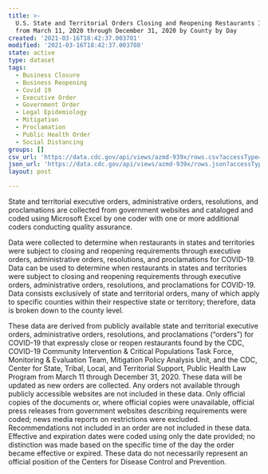 ```yaml
---
title: >-
  U.S. State and Territorial Orders Closing and Reopening Restaurants Issued
  from March 11, 2020 through December 31, 2020 by County by Day
created: '2021-03-16T18:42:37.003701'
modified: '2021-03-16T18:42:37.003708'
state: active
type: dataset
tags:
  - Business Closure
  - Business Reopening
  - Covid 19
  - Executive Order
  - Government Order
  - Legal Epidemiology
  - Mitigation
  - Proclamation
  - Public Health Order
  - Social Distancing
groups: []
csv_url: 'https://data.cdc.gov/api/views/azmd-939x/rows.csv?accessType=DOWNLOAD'
json_url: 'https://data.cdc.gov/api/views/azmd-939x/rows.json?accessType=DOWNLOAD'
layout: post

---
```

State and territorial executive orders, administrative orders, resolutions, and proclamations are collected from government websites and cataloged and coded using Microsoft Excel by one coder with one or more additional coders conducting quality assurance.

Data were collected to determine when restaurants in states and territories were subject to closing and reopening requirements through executive orders, administrative orders, resolutions, and proclamations for COVID-19. Data can be used to determine when restaurants in states and territories were subject to closing and reopening requirements through executive orders, administrative orders, resolutions, and proclamations for COVID-19. Data consists exclusively of state and territorial orders, many of which apply to specific counties within their respective state or territory; therefore, data is broken down to the county level.

These data are derived from publicly available state and territorial executive orders, administrative orders, resolutions, and proclamations (“orders”) for COVID-19 that expressly close or reopen restaurants found by the CDC, COVID-19 Community Intervention & Critical Populations Task Force, Monitoring & Evaluation Team, Mitigation Policy Analysis Unit, and the CDC, Center for State, Tribal, Local, and Territorial Support, Public Health Law Program from March 11 through December 31, 2020.  These data will be updated as new orders are collected. Any orders not available through publicly accessible websites are not included in these data. Only official copies of the documents or, where official copies were unavailable, official press releases from government websites describing requirements were coded; news media reports on restrictions were excluded. Recommendations not included in an order are not included in these data. Effective and expiration dates were coded using only the date provided; no distinction was made based on the specific time of the day the order became effective or expired. These data do not necessarily represent an official position of the Centers for Disease Control and Prevention.
